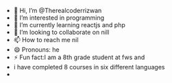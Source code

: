 - 👋 Hi, I’m @Therealcoderrizwan
- 👀 I’m interested in programming 
- 🌱 I’m currently learning reactjs and php
- 💞️ I’m looking to collaborate on nill
- 📫 How to reach me nil
- 😄 Pronouns: he
- ⚡ Fun fact:I am a 8th grade student at fws and
- i have completed 8 courses in six different languages
- 
<!---
Therealcoderrizwan/Therealcoderrizwan is a ✨ special ✨ repository because its `README.md` (this file) appears on your GitHub profile.
You can click the Preview link to take a look at your changes.
--->

